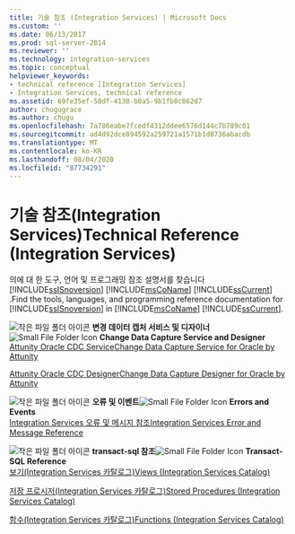 ```yaml
---
title: 기술 참조 (Integration Services) | Microsoft Docs
ms.custom: ''
ms.date: 06/13/2017
ms.prod: sql-server-2014
ms.reviewer: ''
ms.technology: integration-services
ms.topic: conceptual
helpviewer_keywords:
- technical reference [Integration Services]
- Integration Services, technical reference
ms.assetid: 69fe35ef-58df-4138-b0a5-9b1fb8c862d7
author: chugugrace
ms.author: chugu
ms.openlocfilehash: 7a786eabe7fcedf4312ddee6576d144c7b789c01
ms.sourcegitcommit: ad4d92dce894592a259721a1571b1d8736abacdb
ms.translationtype: MT
ms.contentlocale: ko-KR
ms.lasthandoff: 08/04/2020
ms.locfileid: "87734291"
---
```

# <a name="technical-reference-integration-services"></a><span data-ttu-id="4fed1-102">기술 참조(Integration Services)</span><span class="sxs-lookup"><span data-stu-id="4fed1-102">Technical Reference (Integration Services)</span></span>
  <span data-ttu-id="4fed1-103">의에 대 한 도구, 언어 및 프로그래밍 참조 설명서를 찾습니다 [!INCLUDE[ssISnoversion](../includes/ssisnoversion-md.md)] [!INCLUDE[msCoName](../includes/msconame-md.md)] [!INCLUDE[ssCurrent](../includes/sscurrent-md.md)] .</span><span class="sxs-lookup"><span data-stu-id="4fed1-103">Find the tools, languages, and programming reference documentation for [!INCLUDE[ssISnoversion](../includes/ssisnoversion-md.md)] in [!INCLUDE[msCoName](../includes/msconame-md.md)] [!INCLUDE[ssCurrent](../includes/sscurrent-md.md)].</span></span>  
  
 <span data-ttu-id="4fed1-104">![작은 파일 폴더 아이콘](media/filefolder-small.gif "작은 파일 폴더 아이콘") **변경 데이터 캡처 서비스 및 디자이너**</span><span class="sxs-lookup"><span data-stu-id="4fed1-104">![Small File Folder Icon](media/filefolder-small.gif "Small File Folder Icon") **Change Data Capture Service and Designer**</span></span>  
 [<span data-ttu-id="4fed1-105">Attunity Oracle CDC Service</span><span class="sxs-lookup"><span data-stu-id="4fed1-105">Change Data Capture Service for Oracle by Attunity</span></span>](change-data-capture/change-data-capture-service-for-oracle-by-attunity.md)  
  
 [<span data-ttu-id="4fed1-106">Attunity Oracle CDC Designer</span><span class="sxs-lookup"><span data-stu-id="4fed1-106">Change Data Capture Designer for Oracle by Attunity</span></span>](change-data-capture/change-data-capture-designer-for-oracle-by-attunity.md)  
  
 <span data-ttu-id="4fed1-107">![작은 파일 폴더 아이콘](media/filefolder-small.gif "작은 파일 폴더 아이콘") **오류 및 이벤트**</span><span class="sxs-lookup"><span data-stu-id="4fed1-107">![Small File Folder Icon](media/filefolder-small.gif "Small File Folder Icon") **Errors and Events**</span></span>  
 [<span data-ttu-id="4fed1-108">Integration Services 오류 및 메시지 참조</span><span class="sxs-lookup"><span data-stu-id="4fed1-108">Integration Services Error and Message Reference</span></span>](../../2014/integration-services/integration-services-error-and-message-reference.md)  
  
 <span data-ttu-id="4fed1-109">![작은 파일 폴더 아이콘](media/filefolder-small.gif "작은 파일 폴더 아이콘") **transact-sql 참조**</span><span class="sxs-lookup"><span data-stu-id="4fed1-109">![Small File Folder Icon](media/filefolder-small.gif "Small File Folder Icon") **Transact-SQL Reference**</span></span>  
 [<span data-ttu-id="4fed1-110">보기&#40;Integration Services 카탈로그&#41;</span><span class="sxs-lookup"><span data-stu-id="4fed1-110">Views &#40;Integration Services Catalog&#41;</span></span>](/sql/integration-services/system-views/views-integration-services-catalog)  
  
 [<span data-ttu-id="4fed1-111">저장 프로시저&#40;Integration Services 카탈로그&#41;</span><span class="sxs-lookup"><span data-stu-id="4fed1-111">Stored Procedures &#40;Integration Services Catalog&#41;</span></span>](/sql/integration-services/system-stored-procedures/stored-procedures-integration-services-catalog)  
  
 [<span data-ttu-id="4fed1-112">함수&#40;Integration Services 카탈로그&#41;</span><span class="sxs-lookup"><span data-stu-id="4fed1-112">Functions &#40;Integration Services Catalog&#41;</span></span>](performance/performance-counters.md)  
  
  
